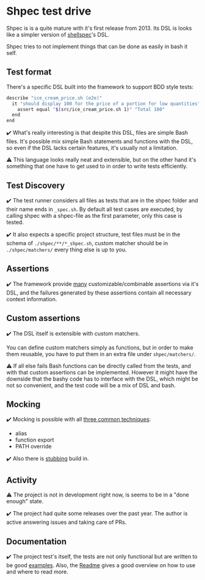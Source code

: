 # Shpec test drive

Shpec is is a quite mature with it's first release from 2013.
Its DSL is looks like a simpler version of
[shellspec](https://github.com/dodie/testing-in-bash/tree/master/example-shellspec)'s DSL.

Shpec tries to not implement things that can be done as easily in bash it self.


## Test format

There's a specific DSL built into the framework to support BDD style tests:

```bash
describe "ice_cream_price.sh (e2e)"
  it "should display 100 for the price of a portion for low quantities"
    assert equal "$(src/ice_cream_price.sh 1)" "Total 100"
  end
end
```

✔️ What's really interesting is that despite this DSL, files are simple Bash files. It's possible mix simple
Bash statements and functions with the DSL, so even if the DSL lacks certain features, it's usually not a limitation.

⚠️ This language looks really neat and extensible, but on the other hand it's something that one have to get used to
in order to write tests efficiently.


## Test Discovery

✔️ The test runner considers all files as tests that are in the shpec folder and their name ends in `_spec.sh`.
By default all test cases are executed, by calling shpec with a shpec-file as the first parameter, only this case is tested.

✔️ It also expects a specific project structure, test files must be in the schema of `./shpec/**/*_shpec.sh`, 
custom matcher should be in `./shpec/matchers/` every thing else is up to you.


## Assertions

✔️ The framework provide [many](https://github.com/rylnd/shpec#matchers) customizable/combinable assertions
via it's DSL, and the failures generated by these assertions contain all necessary context information.

## Custom assertions

✔️ The DSL itself is extensible with custom matchers.

You can define custom matchers simply as functions, but in order to make them reusable, you have to put them in an extra file under `shpec/matchers/`.

⚠️ If all else fails Bash functions can be directly called from the tests, and with that custom assertions can be implemented.
However it might have the downside that the bashy code has to interface with the DSL, which might be not so convenient,
and the test code will be a mix of DSL and bash. 


## Mocking

✔️ Mocking is possible with all [three common techniques](https://github.com/dodie/testing-in-bash/tree/master/mocking):

- alias
- function export
- PATH override

✔️ Also there is [stubbing](https://github.com/rylnd/shpec#stubbing) build in.

## Activity

⚠️ The project is not in development right now, is seems to be in a "done enough" state.


✔️ The project had quite some releases over the past year. The author is active answering issues and
taking care of PRs.


## Documentation

✔️ The project test's itself, the tests are not only functional but are written to be good [examples](https://github.com/rylnd/shpec/blob/master/shpec/shpec_shpec.sh).
Also, the [Readme](https://github.com/rylnd/shpec/) gives a good overview on how to use and where to read more.

